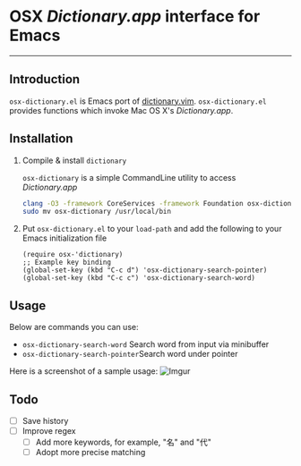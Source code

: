 # OSX *Dictionary.app* interface for Emacs
---

## Introduction
`osx-dictionary.el` is Emacs port of [dictionary.vim](https://github.com/itchyny/dictionary.vim). `osx-dictionary.el` provides functions which invoke Mac OS X's *Dictionary.app*.

## Installation

1. Compile & install `dictionary`

   `osx-dictionary` is a simple CommandLine utility to access *Dictionary.app*

   ```sh
   clang -O3 -framework CoreServices -framework Foundation osx-dictionary.m -o osx-dictionary
   sudo mv osx-dictionary /usr/local/bin
   ```

2. Put `osx-dictionary.el` to your `load-path` and add the following to
   your Emacs initialization file

   ```emacs-lisp
   (require osx-'dictionary)
   ;; Example key binding
   (global-set-key (kbd "C-c d") 'osx-dictionary-search-pointer)
   (global-set-key (kbd "C-c c") 'osx-dictionary-search-word)
   ```

## Usage
Below are commands you can use:

* `osx-dictionary-search-word` Search word from input via minibuffer
* `osx-dictionary-search-pointer`Search word under pointer

Here is a screenshot of a sample usage:
![Imgur](http://i.imgur.com/BBg8ZHR.png)

## Todo
- [ ] Save history
- [ ] Improve regex
  - [ ] Add more keywords, for example, "名" and "代"
  - [ ] Adopt more precise matching
